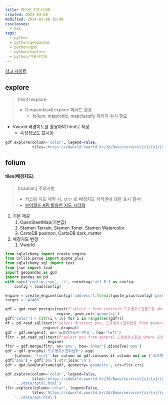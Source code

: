 ```yaml
---
title: 파이썬_지도시각화
created: 2024-03-08
modified: 2024-03-08 16:49
cssclasses:
  - max
tags:
  - python
  - python/geopandas
  - python/gpd
  - python/explore
  - python/지도시각화
---
```

[참고 사이트](https://thlee33.medium.com/geopandas%EC%9D%98-explore%EB%A5%BC-%EC%9D%B4%EC%9A%A9%ED%95%9C-%EC%A7%80%EB%8F%84%EC%8B%9C%EA%B0%81%ED%99%94-9926f1ab53d)
## explore
> [!hint] explore
> - Geopandas내 explore 메서드 활용
> 	- folium, matplotlib, mapclassify 패키지 설치 필요
- Vworld 배경지도를 활용하여 html로 저장
	- 속성정보도 표시됨
```python
gdf.explore(column='color', legend=False,
            tiles='https://xdworld.vworld.kr/2d/Base/service/{z}/{x}/{y}.png', attr='vworld').save('../data/total.html')
```

## folium
#### tiles(배경지도)
> [!caution] 주의사항
> - 커스텀 지도 제작 시, `attr` 로 배경지도 저작권에 대한 표시 필수! 
> - [브이월드 API 활용한 지도 시각화](https://wooiljeong.github.io/python/folium_tiles/)

1. 기본 제공 
	1. OpenSteetMap(기본값)
	2. Stamen Terrain, Stamen Toner, Stamen Watercolor
	3. CartoDB positron, CartoDB dark_matter
2. 배경지도 변경
	1. Vworld

```python
from sqlalchemy import create_engine
from urllib.parse import quote_plus
from sqlalchemy.sql import text
from json import load
import geopandas as gpd
import pandas as pd
with open('config.json', 'r', encoding='utf-8') as config:
    config = load(config)

engine = create_engine(config['address'].format(quote_plus(config['password'])), isolation_level='AUTOCOMMIT')
target = '41463'

gdf = gpd.read_postgis(text(f"select * from centroid.도로명주소건물도형 where 도로명주소관리번호 like '{target}%'"),
                       engine, geom_col='geometry')
gdf['color'] = [str(i % 10) for i in range(len(gdf))]
df = pd.read_sql(text(f"select distinct pnu, 도로명주소관리번호 from general.표제부 where 대장pk like '{target}%'"),
                 engine).dropna()
gdf = gdf.merge(df, on='도로명주소관리번호', how='left')
fltr = pd.read_sql(text(f"select pnu from general.도로명주소한글 where 공동주택여부='1' and 도로명주소관리번호 like '{target}%'"),
                   engine)
fltr = gdf.merge(fltr, on='pnu', how='inner').dissolve('pnu')
gdf = gdf.groupby('도로명주소관리번호').agg(
    {column: 'first' for column in gdf.columns if column not in ('도로명주소관리번호', 'pnu')} | {'pnu': 'unique'})
gdf['pnu'] = gdf['pnu'].str.join('\n')
gdf = gpd.GeoDataFrame(gdf, geometry='geometry', crs=fltr.crs)

gdf.explore(column='color', legend=False,
            tiles='https://xdworld.vworld.kr/2d/Base/service/{z}/{x}/{y}.png', attr='vworld').save(
    '../data/total.html')
fltr.explore(column='color', legend=False,
            tiles='https://xdworld.vworld.kr/2d/Base/service/{z}/{x}/{y}.png', attr='vworld').save(
    '../data/apt.html')
```